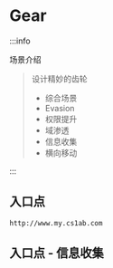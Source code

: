 # Gear

:::info

场景介绍

> 设计精妙的齿轮
>
> - 综合场景
> - Evasion
> - 权限提升
> - 域渗透
> - 信息收集
> - 横向移动

:::

## 入口点

```plaintext
http://www.my.cs1ab.com
```

## 入口点 - 信息收集

```bash
```
